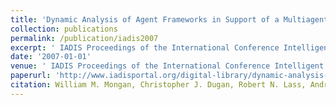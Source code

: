 ```yaml
---
title: 'Dynamic Analysis of Agent Frameworks in Support of a Multiagent Systems Reference Model'
collection: publications
permalink: /publication/iadis2007
excerpt: ' IADIS Proceedings of the International Conference Intelligent Systems and Agents (ISA) 2007.'
date: '2007-01-01'
venue: ' IADIS Proceedings of the International Conference Intelligent Systems and Agents (ISA) 2007.'
paperurl: 'http://www.iadisportal.org/digital-library/dynamic-analysis-of-agent-frameworks-insupport-of-a-multiagent-systems-reference-model'
citation: William M. Mongan, Christopher J. Dugan, Robert N. Lass, Andrew K. Hight, Jeff Salvage, William C. Regli, Pragnesh J. Modi. Dynamic Analysis of Agent Frameworks in Support of a Multiagent Systems Reference Model  IADIS Proceedings of the International Conference Intelligent Systems and Agents (ISA) 2007.
---
```


